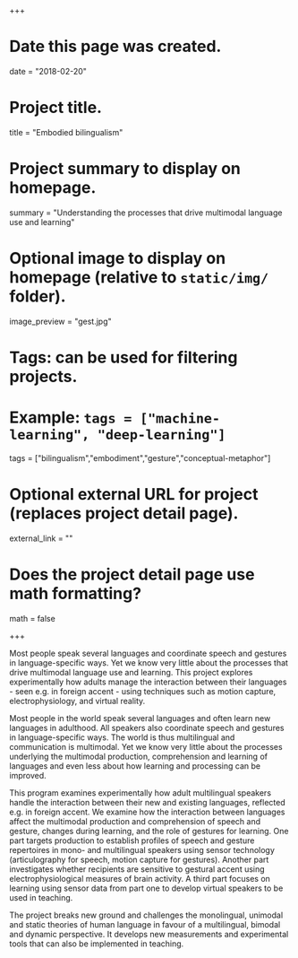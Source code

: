 +++
# Date this page was created.
date = "2018-02-20"

# Project title.
title = "Embodied bilingualism"

# Project summary to display on homepage.
summary = "Understanding the processes that drive multimodal language use and learning"

# Optional image to display on homepage (relative to `static/img/` folder).
image_preview = "gest.jpg"

# Tags: can be used for filtering projects.
# Example: `tags = ["machine-learning", "deep-learning"]`
tags = ["bilingualism","embodiment","gesture","conceptual-metaphor"]

# Optional external URL for project (replaces project detail page).
external_link = ""

# Does the project detail page use math formatting?
math = false

+++

Most people speak several languages and coordinate speech and gestures in language-specific ways. Yet we know very little about the processes that drive multimodal language use and learning. This project explores experimentally how adults manage the interaction between their languages - seen e.g. in foreign accent - using techniques such as motion capture, electrophysiology, and virtual reality.

Most people in the world speak several languages and often learn new languages in adulthood. All speakers also coordinate speech and gestures in language-specific ways. The world is thus multilingual and communication is multimodal. Yet we know very little about the processes underlying the multimodal production, comprehension and learning of languages and even less about how learning and processing can be improved.

This program examines experimentally how adult multilingual speakers handle the interaction between their new and existing languages, reflected e.g. in foreign accent. We examine how the interaction between languages affect the multimodal production and comprehension of speech and gesture, changes during learning, and the role of gestures for learning. One part targets production to establish profiles of speech and gesture repertoires in mono- and multilingual speakers using sensor technology (articulography for speech, motion capture for gestures). Another part investigates whether recipients are sensitive to gestural accent using electrophysiological measures of brain activity. A third part focuses on learning using sensor data from part one to develop virtual speakers to be used in teaching.

The project breaks new ground and challenges the monolingual, unimodal and static theories of human language in favour of a multilingual, bimodal and dynamic perspective. It develops new measurements and experimental tools that can also be implemented in teaching.
